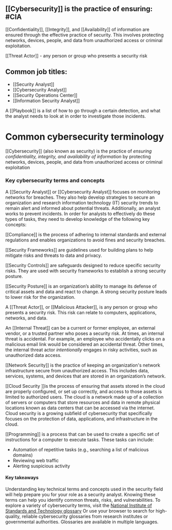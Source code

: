  
## [[Cybersecurity]] is the practice of ensuring: #CIA 
 
[[Confidentiality]], [[Integrity]], and [[Availability]] of information are ensured through the effective practice of security. This involves protecting networks, devices, people, and data from unauthorized access or criminal exploitation.
 
[[Threat Actor]] - any person or group who presents a security risk

## Common job titles:

- [[Security Analyst]]
- [[Cybersecurity Analyst]]
- [[Security Operations Center]]
- [[Information Security Analyst]]

A [[Playbook]]  is a list of how to go through a certain detection, and what the analyst needs to look at in order to investigate those incidents.

# Common cybersecurity terminology

[[Cybersecurity]] (also known as security) is the practice of *ensuring confidentiality, integrity, and availability of information* by protecting networks, devices, people, and data from unauthorized access or criminal exploitation

### Key cybersecurity terms and concepts

A [[Security Analyst]] or [[Cybersecurity Analyst]] focuses on monitoring networks for breaches. They also help develop strategies to secure an organization and research information technology (IT) security trends to remain alert and informed about potential threats. Additionally, an analyst works to prevent incidents. In order for analysts to effectively do these types of tasks, they need to develop knowledge of the following key concepts:

[[Compliance]] is the process of adhering to internal standards and external regulations and enables organizations to avoid fines and security breaches.

[[Security Frameworks]] are guidelines used for building plans to help mitigate risks and threats to data and privacy.

[[Security Controls]] are safeguards designed to reduce specific security risks. They are used with security frameworks to establish a strong security posture.

[[Security Posture]] is an organization’s ability to manage its defense of critical assets and data and react to change. A strong security posture leads to lower risk for the organization.

A [[Threat Actor]], or [[Malicious Attacker]], is any person or group who presents a security risk. This risk can relate to computers, applications, networks, and data.

An [[Internal Threat]] can be a current or former employee, an external vendor, or a trusted partner who poses a security risk. At times, an internal threat is accidental. For example, an employee who accidentally clicks on a malicious email link would be considered an accidental threat. Other times, the internal threat actor _intentionally_ engages in risky activities, such as unauthorized data access.

[[Network Security]] is the practice of keeping an organization's network infrastructure secure from unauthorized access. This includes data, services, systems, and devices that are stored in an organization’s network.

[[Cloud Security ]]is the process of ensuring that assets stored in the cloud are properly configured, or set up correctly, and access to those assets is limited to authorized users. The cloud is a network made up of a collection of servers or computers that store resources and data in remote physical locations known as data centers that can be accessed via the internet. Cloud security is a growing subfield of cybersecurity that specifically focuses on the protection of data, applications, and infrastructure in the cloud.

[[Programming]] is a process that can be used to create a specific set of instructions for a computer to execute tasks. These tasks can include:

- Automation of repetitive tasks (e.g., searching a list of malicious domains)
- Reviewing web traffic 
- Alerting suspicious activity

#### Key takeaways
Understanding key technical terms and concepts used in the security field will help prepare you for your role as a security analyst. Knowing these terms can help you identify common threats, risks, and vulnerabilities. To explore a variety of cybersecurity terms, visit the [National Institute of Standards and Technology glossary](https://csrc.nist.gov/glossary) Or use your browser to search for high-quality, reliable cybersecurity glossaries from research institutes or governmental authorities. Glossaries are available in multiple languages.

